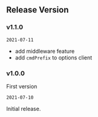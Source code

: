 ## Release Version

### v1.1.0

`2021-07-11`

- add middleware feature
- add `cmdPrefix` to options client


### v1.0.0

First version

`2021-07-10`

Initial release.